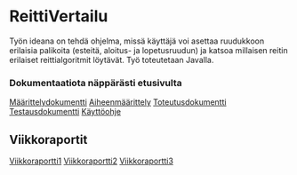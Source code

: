 ﻿# ReittiVertailu

Työn ideana on tehdä ohjelma, missä käyttäjä voi asettaa ruudukkoon erilaisia 
palikoita (esteitä, aloitus- ja lopetusruudun) ja katsoa millaisen reitin
erilaiset reittialgoritmit löytävät. Työ toteutetaan Javalla.


### Dokumentaatiota näppärästi etusivulta
[Määrittelydokumentti](Dokumentaatio/Maarittelydokumentti.md)
[Aiheenmäärittely](Dokumentaatio/Aiheenmaarittely.md)
[Toteutusdokumentti](Dokumentaatio/Toteutusdokumentti.md)
[Testausdokumentti](Dokumentaatio/Testausdokumentti.md)
[Käyttöohje](Dokumentaatio/ohje.md)


## Viikkoraportit
[Viikkoraportti1](Dokumentaatio/Viikkoraportti1.md)
[Viikkoraportti2](Dokumentaatio/Viikkoraportti2.md)
[Viikkoraportti3](Dokumentaatio/Viikkoraportti3.md)